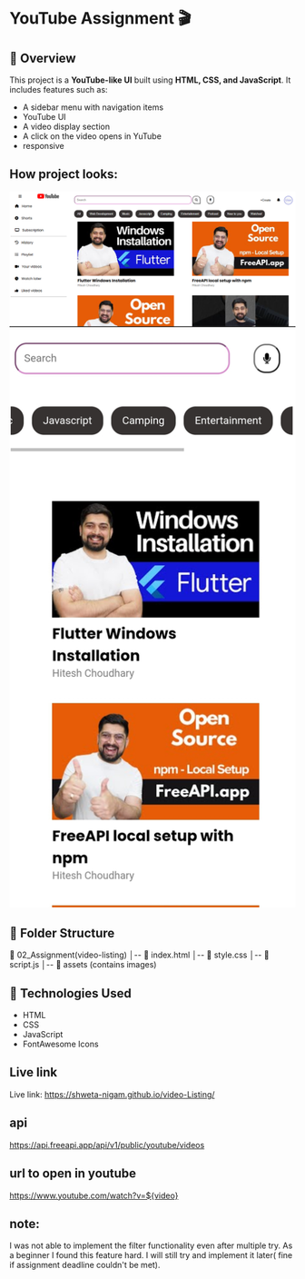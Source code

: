 ﻿# YouTube Assignment 🎬  

## 📌 Overview  
This project is a **YouTube-like UI** built using **HTML, CSS, and JavaScript**. It includes features such as:  
- A sidebar menu with navigation items  
- YouTube UI   
- A video display section  
- A click on the video opens in YuTube 
- responsive

## How project looks:
![Project Screenshot](screenshots/ss1.png)
![Project Screenshot](screenshots/Screenshot_20250320_013228_Chrome.jpg)

## 📁 Folder Structure  
📂 02_Assignment(video-listing) │-- 📄 index.html
│-- 📄 style.css
│-- 📄 script.js
│-- 📂 assets (contains images)


## 🚀 Technologies Used  
- HTML  
- CSS  
- JavaScript
- FontAwesome Icons  

## Live link 
Live link:  https://shweta-nigam.github.io/video-Listing/

## api 
https://api.freeapi.app/api/v1/public/youtube/videos

## url to open in youtube
https://www.youtube.com/watch?v=${video}

## note:
I was not able to implement the filter functionality even after multiple try. As a beginner I found this feature hard. I will still try and implement it later( fine if assignment deadline couldn't be met).


